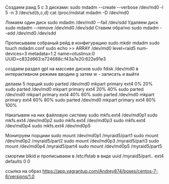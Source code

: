 Создаем раид 5 с 3 дисками:
sudo mdadm --create --verbose /dev/md0 -l 5 -n 3 /dev/sd{b,c,d}
cat /proc/mdstat
mdadm -D /dev/md0


Ломаем один диск
sudo mdadm /dev/md0 --fail /dev/sdd
Удаляем диск
sudo mdadm --remove /dev/md0  /dev/sdd
Ставим обратно
sudo mdadm --add /dev/md0 /dev/sdd

Прописываем собраный рейд в конфигурацию
sudo mkdir mdadm
sudo touch mdadm.conf
sudo echo >> ARRAY /dev/md0 level=raid5 num-devices=3 metadata=1.2 name=otuslinux:0 UUID=c832d663:e724688c:f43a7e20:622e91e3

создаем раздел gpt на массиве дисков
sudo fdisk /dev/md0
в интерактивном режиме вводим g
затем w - записать и выйти

делаем 5 порций
sudo parted /dev/md0 mkpart primary ext4 0% 20%
sudo parted /dev/md0 mkpart primary ext4 20% 40%
sudo parted /dev/md0 mkpart primary ext4 40% 60%
sudo parted /dev/md0 mkpart primary ext4 60% 80%
sudo parted /dev/md0 mkpart primary ext4 80% 100%

Накатывем на них файловую систему
 sudo mkfs.ext4 /dev/md0p1
 sudo mkfs.ext4 /dev/md0p2
 sudo mkfs.ext4 /dev/md0p3
 sudo mkfs.ext4 /dev/md0p4
 sudo mkfs.ext4 /dev/md0p5

Монитруем порциии
sudo mount /dev/md0p1 /myraid5/part1
sudo mount /dev/md0p2 /myraid5/part2
sudo mount /dev/md0p3 /myraid5/part3
sudo mount /dev/md0p4 /myraid5/part4
sudo mount /dev/md0p5 /myraid5/part5

смортим blkid и прописываем в /etc/fstab в виде
uuid	/myraid5/part..		ext4 	defaults 0 0


cсылка на образ
https://app.vagrantup.com/Andrey874/boxes/centos-7-6/versions/1.0